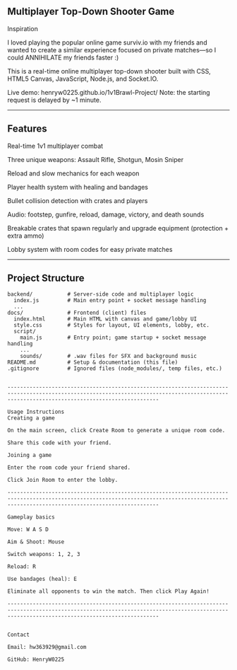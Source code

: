 ## Multiplayer Top-Down Shooter Game
Inspiration

I loved playing the popular online game surviv.io with my friends and wanted to create a similar experience focused on private matches—so I could ANNIHILATE my friends faster :)

This is a real-time online multiplayer top-down shooter built with CSS, HTML5 Canvas, JavaScript, Node.js, and Socket.IO.

Live demo: henryw0225.github.io/1v1Brawl-Project/
Note: the starting request is delayed by ~1 minute.

--------------------------------------------------------------------------------------------------------------------------------------------------------------------------------------------

## Features

Real-time 1v1 multiplayer combat

Three unique weapons: Assault Rifle, Shotgun, Mosin Sniper

Reload and slow mechanics for each weapon

Player health system with healing and bandages

Bullet collision detection with crates and players

Audio: footstep, gunfire, reload, damage, victory, and death sounds

Breakable crates that spawn regularly and upgrade equipment (protection + extra ammo)

Lobby system with room codes for easy private matches

--------------------------------------------------------------------------------------------------------------------------------------------------------------------------------------------

## Project Structure

```text
backend/           # Server-side code and multiplayer logic
  index.js         # Main entry point + socket message handling
  ...
docs/              # Frontend (client) files
  index.html       # Main HTML with canvas and game/lobby UI
  style.css        # Styles for layout, UI elements, lobby, etc.
  script/
    main.js        # Entry point; game startup + socket message handling
    ...
    sounds/        # .wav files for SFX and background music
README.md          # Setup & documentation (this file)
.gitignore         # Ignored files (node_modules/, temp files, etc.)


--------------------------------------------------------------------------------------------------------------------------------------------------------------------------------------------

Usage Instructions
Creating a game

On the main screen, click Create Room to generate a unique room code.

Share this code with your friend.

Joining a game

Enter the room code your friend shared.

Click Join Room to enter the lobby.

--------------------------------------------------------------------------------------------------------------------------------------------------------------------------------------------

Gameplay basics

Move: W A S D

Aim & Shoot: Mouse

Switch weapons: 1, 2, 3

Reload: R

Use bandages (heal): E

Eliminate all opponents to win the match. Then click Play Again!

--------------------------------------------------------------------------------------------------------------------------------------------------------------------------------------------


Contact

Email: hw363929@gmail.com

GitHub: HenryW0225